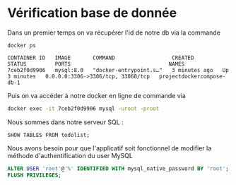 # Vérification base de donnée

Dans un premier temps on va récupérer l'id de notre db via la commande 

```
docker ps

CONTAINER ID   IMAGE       COMMAND                  CREATED         STATUS         PORTS                               NAMES
7ceb2f0d9906   mysql:8.0   "docker-entrypoint.s…"   3 minutes ago   Up 3 minutes   0.0.0.0:3306->3306/tcp, 33060/tcp   projectdockercompose-db-1
```

Puis on va accéder à notre docker en ligne de commande via 

```bash
docker exec -it 7ceb2f0d9906 mysql -uroot -proot
```

Nous sommes dans notre serveur SQL :

```
SHOW TABLES FROM todolist;
```

Nous avons besoin pour que l'applicatif soit fonctionnel de modifier la méthode d'authentification du user MySQL

```SQL
ALTER USER 'root'@'%' IDENTIFIED WITH mysql_native_password BY 'root';
FLUSH PRIVILEGES;
```

